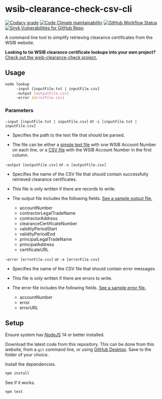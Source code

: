 # wsib-clearance-check-csv-cli

[![Codacy grade](https://img.shields.io/codacy/grade/3fb7c647878846aa9323994115aa57a9)](https://app.codacy.com/gh/cityssm/wsib-clearance-check-csv-cli/dashboard)
[![Code Climate maintainability](https://img.shields.io/codeclimate/maintainability/cityssm/wsib-clearance-check-csv-cli)](https://codeclimate.com/github/cityssm/wsib-clearance-check-csv-cli)
[![GitHub Workflow Status](https://img.shields.io/github/workflow/status/cityssm/wsib-clearance-check-csv-cli/Testing)](https://github.com/cityssm/wsib-clearance-check-csv-cli/actions/workflows/test.yml)
[![Snyk Vulnerabilities for GitHub Repo](https://img.shields.io/snyk/vulnerabilities/github/cityssm/wsib-clearance-check-csv-cli)](https://app.snyk.io/org/cityssm/project/9605d6ee-84f6-41f6-a0c4-b5daa96160ae)

A command line tool to simplify retrieving clearance certificates from the WSIB website.

**Looking to tie WSIB clearance certificate lookups into your own project?**
[Check out the wsib-clearance-check project.](https://github.com/cityssm/wsib-clearance-check)

## Usage

```sh
node lookup
     -input [inputFile.txt | inputFile.csv]
     -output [outputFile.csv]
     -error [errorFile.csv]
```

### Parameters

`-input [inputFile.txt | inputFile.csv]` or
`-i [inputFile.txt | inputFile.csv]`

-   Specifies the path to the text file that should be parsed.

-   The file can be either
    a [simple text file](test/input.txt) with one WSIB Account Number on each line,
    or a [CSV file](test/input.csv) with the WSIB Account Number in the first column.

`-output [outputFile.csv]` or
`-o [outputFile.csv]`

-   Specifies the name of the CSV file that should contain
    successfully retrieved clearance certificates.

-   This file is only written if there are records to write.

-   The output file includes the following fields.
    [See a sample output file.](test/output.csv)

    -   accountNumber
    -   contractorLegalTradeName
    -   contractorAddress
    -   clearanceCertificateNumber
    -   validityPeriodStart
    -   validityPeriodEnd
    -   principalLegalTradeName
    -   principalAddress
    -   certificateURL

`-error [errorFile.csv]` or
`-e [errorFile.csv]`

-   Specifies the name of the CSV file that should contain error messages.

-   This file is only written if there are errors to write.

-   The error file includes the following fields.
    [See a sample error file.](test/error.csv)

    -   accountNumber
    -   error
    -   errorURL

## Setup

Ensure system has [NodeJS](https://nodejs.org/) 14 or better installed.

Download the latest code from this repository.  This can be done from this website,
from a `git` command line, or using [GitHub Desktop](https://desktop.github.com/).
Save to the folder of your choice.

Install the dependencies.

```sh
npm install
```

See if it works.

```sh
npm test
```
